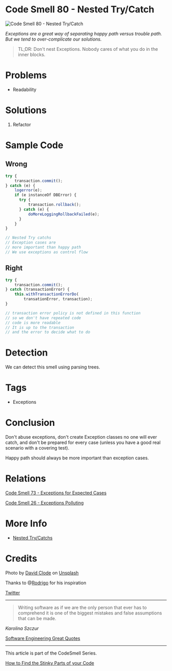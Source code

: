 # Code Smell 80 - Nested Try/Catch

![Code Smell 80 - Nested Try/Catch](Code%20Smell%2080%20-%20Nested%20Try%20Catch.jpg)

*Exceptions are a great way of separating happy path versus trouble path. But we tend to over-complicate our solutions.*

> TL;DR: Don't nest Exceptions. Nobody cares of what you do in the inner blocks.

# Problems

- Readability

# Solutions

1. Refactor

# Sample Code

## Wrong

[Gist Url]: # (https://gist.github.com/mcsee/f180d0e09abe6dc0f637a142c4a5a58b)
```javascript
try {
    transaction.commit();
} catch (e) {
    logerror(e);
    if (e instanceOf DBError) {
      try {
          transaction.rollback();
      } catch (e) {
          doMoreLoggingRollbackFailed(e);
      }
    }
}

// Nested Try catchs
// Exception cases are
// more important than happy path
// We use exceptions as control flow
```

## Right

[Gist Url]: # (https://gist.github.com/mcsee/a4fc40e63f2506bf02144c9f71f164a3)
```javascript
try {
    transaction.commit();
} catch (transactionError) {
    this.withTransactionErrorDo(
        transationError, transaction);
}

// transaction error policy is not defined in this function
// so we don't have repeated code
// code is more readable
// It is up to the transaction
// and the error to decide what to do
```

# Detection

We can detect this smell using parsing trees.

# Tags

- Exceptions

# Conclusion

Don't abuse exceptions, don't create Exception classes no one will ever catch, and don't be prepared for every case (unless you have a good real scenario with a covering test).

Happy path should always be more important than exception cases.

# Relations

[Code Smell 73 - Exceptions for Expected Cases](https://github.com/mcsee/Software-Design-Articles/tree/main/Articles/Code%20Smells/Code%20Smell%2073%20-%20Exceptions%20for%20Expected%20Cases/readme.md)

[Code Smell 26 - Exceptions Polluting](https://github.com/mcsee/Software-Design-Articles/tree/main/Articles/Code%20Smells/Code%20Smell%2026%20-%20Exceptions%20Polluting/readme.md)

# More Info

- [Nested Try/Catchs](https://beginnersbook.com/2013/04/nested-try-catch/)

# Credits

Photo by [David Clode](https://unsplash.com/@davidclode) on [Unsplash](https://unsplash.com/s/photos/fishing-net)
  
Thanks to @[Rodrigo](@rodrigomd) for his inspiration

[Twitter](https://twitter.com/1403359513965731843)

* * *

> Writing software as if we are the only person that ever has to comprehend it is one of the biggest mistakes and false assumptions that can be made.

_Karolina Szczur_
 
[Software Engineering Great Quotes](https://github.com/mcsee/Software-Design-Articles/tree/main/Articles/Quotes/Software%20Engineering%20Great%20Quotes/readme.md)

* * *

This article is part of the CodeSmell Series.

[How to Find the Stinky Parts of your Code](https://github.com/mcsee/Software-Design-Articles/tree/main/Articles/Code%20Smells/How%20to%20Find%20the%20Stinky%20parts%20of%20your%20Code/readme.md)